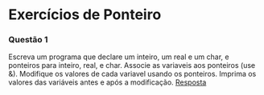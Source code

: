 # Exercícios de Ponteiro

### Questão 1
Escreva um programa que declare um inteiro, um real e um char, e ponteiros para inteiro, real, e char. Associe as variaveis aos ponteiros (use &). Modifique os valores de cada variavel usando os ponteiros. Imprima os valores das variáveis antes e após a modificação.
[Resposta](./P1.cpp)
